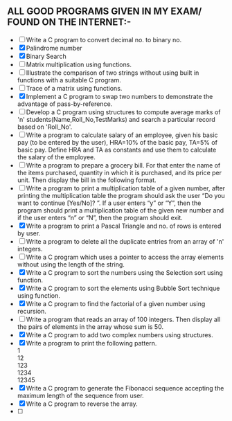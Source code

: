 ## ALL GOOD PROGRAMS GIVEN IN MY EXAM/ FOUND ON THE INTERNET:-

- [ ] Write a C program to convert decimal no. to binary no.
- [x] Palindrome number
- [x] Binary Search
- [ ] Matrix multiplication using functions. 
- [ ] Illustrate the comparison of two strings without using built in functions with a suitable C program.
- [ ] Trace of a matrix using functions.
- [x] Implement a C program to swap two numbers to demonstrate the advantage of pass-by-reference.
- [ ] Develop a C program using structures to compute average marks of 'n' students(Name,Roll_No,TestMarks) and search a particular record based on 'Roll_No'.
- [ ] Write a program to calculate salary of an employee, given his basic pay (to be entered by the user), HRA=10% of the basic pay, TA=5% of basic pay. Define HRA and TA as constants and use them to calculate the salary of the employee.
- [ ] Write a program to prepare a grocery bill. For that enter the name of the items purchased, quantity in which it is purchased, and its price per unit. Then display the bill in the following format.
- [ ] Write a program to print a multiplication table of a given number, after printing the multiplication table the program should ask the user “Do you want to continue [Yes/No]? ”. If a user enters “y” or “Y”, then the program should print a multiplication table of the given new number and if the user enters “n” or “N”, then the program should exit.
- [x] Write a program to print a Pascal Triangle and no. of rows is entered by user.
- [ ] Write a program to delete all the duplicate entries from an array of 'n' integers.
- [ ] Write a C program which uses a pointer to access the array elements without using the length of the string.
- [x] Write a C program to sort the numbers using the Selection sort using function.   
- [x] Write a C program to sort the elements using Bubble Sort technique using function.
- [x] Write a C program to find the factorial of a given number using recursion. 
- [ ] Write a program that reads an array of 100 integers. Then display all the pairs of elements in the array whose sum is 50. 
- [x] Write a C program to add two complex numbers using structures.
- [x] Write a program to print the following pattern.</br>
         1</br>
         12</br>
         123</br>
         1234</br>
         12345</br>
- [x] Write a C program to generate the Fibonacci sequence accepting the maximum length of the sequence from user. 
- [x] Write a C program to reverse the array.
- [ ] 

